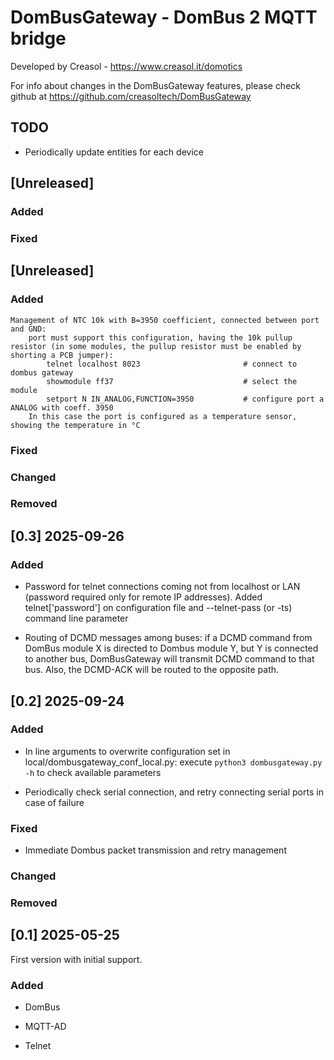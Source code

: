 # DomBusGateway - DomBus 2 MQTT bridge

Developed by Creasol - https://www.creasol.it/domotics

For info about changes in the DomBusGateway features, please check github at https://github.com/creasoltech/DomBusGateway

## TODO
* Periodically update entities for each device

## [Unreleased] 

### Added

### Fixed

## [Unreleased] 

### Added
	Management of NTC 10k with B=3950 coefficient, connected between port and GND:
		port must support this configuration, having the 10k pullup resistor (in some modules, the pullup resistor must be enabled by shorting a PCB jumper):
			telnet localhost 8023 						# connect to dombus gateway
			showmodule ff37								# select the module
			setport N IN_ANALOG,FUNCTION=3950			# configure port a ANALOG with coeff. 3950
		In this case the port is configured as a temperature sensor, showing the temperature in °C

### Fixed

### Changed

### Removed

## [0.3] 2025-09-26 

### Added
* Password for telnet connections coming not from localhost or LAN (password required only for remote IP addresses).
Added telnet['password'] on configuration file and --telnet-pass (or -ts) command line parameter

* Routing of DCMD messages among buses: if a DCMD command from DomBus module X is directed to Dombus module Y, but Y is connected to 
  another bus, DomBusGateway will transmit DCMD command to that bus. Also, the DCMD-ACK will be routed to the opposite path.

## [0.2] 2025-09-24 

### Added
* In line arguments to overwrite configuration set in local/dombusgateway_conf_local.py: execute ```python3 dombusgateway.py -h``` to check available parameters

* Periodically check serial connection, and retry connecting serial ports in case of failure

### Fixed
* Immediate Dombus packet transmission and retry management

### Changed

### Removed

## [0.1] 2025-05-25
First version with initial support.

### Added
* DomBus 

* MQTT-AD

* Telnet


